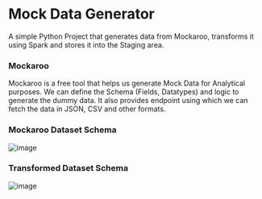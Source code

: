 # Mock Data Generator

A simple Python Project that generates data from Mockaroo, transforms it using Spark and stores it into the Staging area. 

### Mockaroo
Mockaroo is a free tool that helps us generate Mock Data for Analytical purposes. We can define the Schema (Fields, Datatypes) and logic to generate the dummy data. It also provides endpoint using which we can fetch the data in JSON, CSV and other formats.

### Mockaroo Dataset Schema
![image](https://github.com/Guruprasad21/mock-data-generator/assets/82485635/e5583d1c-21ad-453a-af04-ebf5b73fc912)

### Transformed Dataset Schema
![image](https://github.com/Guruprasad21/mock-data-generator/assets/82485635/22356779-a90a-4f94-8201-d594fdaeb5a4)




